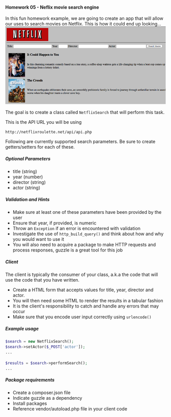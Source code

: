 #### Homework 05 - Neflix movie search engine

In this fun homework example, we are going to create an app that will allow our uses to search movies on Netflix. 
This is how it could end up looking...
![Netflix search UI](../../images/netflix_search_app.png "Netflix search UI")
 
The goal is to create a class called ```NetflixSearch``` that will perform this task. 

This is the API URL you will be using
```
http://netflixroulette.net/api/api.php
```

Following are currently supported search parameters. Be sure to create getters/setters for each of these.

##### Optional Parameters
- title (string)
- year (number)
- director (string)
- actor (string)

##### Validation and Hints
- Make sure at least one of these parameters have been provided by the user 
- Ensure that year, if provided, is numeric 
- Throw an ```Exception``` if an error is encountered with validation
- Investigate the use of ```http_build_query()``` and think about how and why you would want to use it
- You will also need to acquire a package to make HTTP requests and process responses, guzzle is a great tool for this job
 
##### Client
The client is typically the consumer of your class, a.k.a the code that will use the code that you have written. 
 
- Create a HTML form that accepts values for title, year, director and actor.
- You will then need some HTML to render the results in a tabular fashion
- It is the client's responsibility to catch and handle any errors that may occur
- Make sure that you encode user input correctly using ```urlencode()```

##### Example usage
```php
$search = new NetflixSearch();
$search->setActor($_POST['actor']);
...

$results = $search->performSearch();
...

```

##### Package requirements
- Create a composer.json file
- Indicate guzzle as a dependency
- Install packages
- Reference vendor/autoload.php file in your client code
